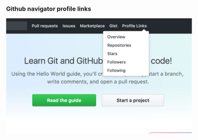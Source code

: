 ### Github navigator profile links

![demo](https://github.com/yubaoquan/github_profile_links/raw/master/intro.jpg)
